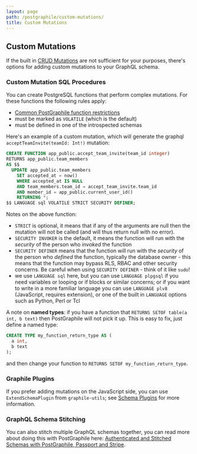```yaml
---
layout: page
path: /postgraphile/custom-mutations/
title: Custom Mutations
---
```


## Custom Mutations

If the built in [CRUD Mutations](/postgraphile/crud-mutations/) are not
sufficient for your purposes, there's options for adding custom mutations to
your GraphQL schema.

### Custom Mutation SQL Procedures

You can create PostgreSQL functions that perform complex mutations. For these
functions the following rules apply:

* [Common PostGraphile function restrictions](/postgraphile/function-restrictions/)
* must be marked as `VOLATILE` (which is the default)
* must be defined in one of the introspected schemas

Here's an example of a custom mutation, which will generate the graphql `acceptTeamInvite(teamId: Int!)` mutation:

```sql
CREATE FUNCTION app_public.accept_team_invite(team_id integer)
RETURNS app_public.team_members
AS $$
  UPDATE app_public.team_members
    SET accepted_at = now()
    WHERE accepted_at IS NULL
    AND team_members.team_id = accept_team_invite.team_id
    AND member_id = app_public.current_user_id()
    RETURNING *;
$$ LANGUAGE sql VOLATILE STRICT SECURITY DEFINER;
```

Notes on the above function:

* `STRICT` is optional, it means that if any of the arguments are null then the
  mutation will not be called (and will thus return null with no error).
* `SECURITY INVOKER` is the default, it means the function will run with the
  _security_ of the person who _invoked_ the function
* `SECURITY DEFINER` means that the function will run with the _security_ of
  the person who _defined_ the function, typically the database owner - this
  means that the function may bypass RLS, RBAC and other security concerns. Be
  careful when using `SECURITY DEFINER` - think of it like `sudo`!
* we use `LANGUAGE sql` here, but you can use `LANGUAGE plpgsql` if you need
  variables or looping or if blocks or similar concerns; or if you want to
  write in a more familiar language you can use `LANGUAGE plv8` (JavaScript,
  requires extension), or one of the built in `LANGUAGE` options such as
  Python, Perl or Tcl

A note on **named types**: if you have a function that `RETURNS SETOF table(a int, b text)` then PostGraphile will not pick it up. This is easy to fix, just
define a named type:

```sql
CREATE TYPE my_function_return_type AS (
  a int,
  b text
);
```

and then change your function to `RETURNS SETOF my_function_return_type`.

### Graphile Plugins

If you prefer adding mutations on the JavaScript side, you can use
`ExtendSchemaPlugin` from `graphile-utils`; see [Schema
Plugins](/postgraphile/extending/) for more information.

### GraphQL Schema Stitching

You can also stitch multiple GraphQL schemas together, you can read more about
doing this with PostGraphile here: [Authenticated and Stitched Schemas with
PostGraphile, Passport and
Stripe](https://medium.com/@sastraxi/authenticated-and-stitched-schemas-with-postgraphile-passport-and-stripe-a51490a858a2).
